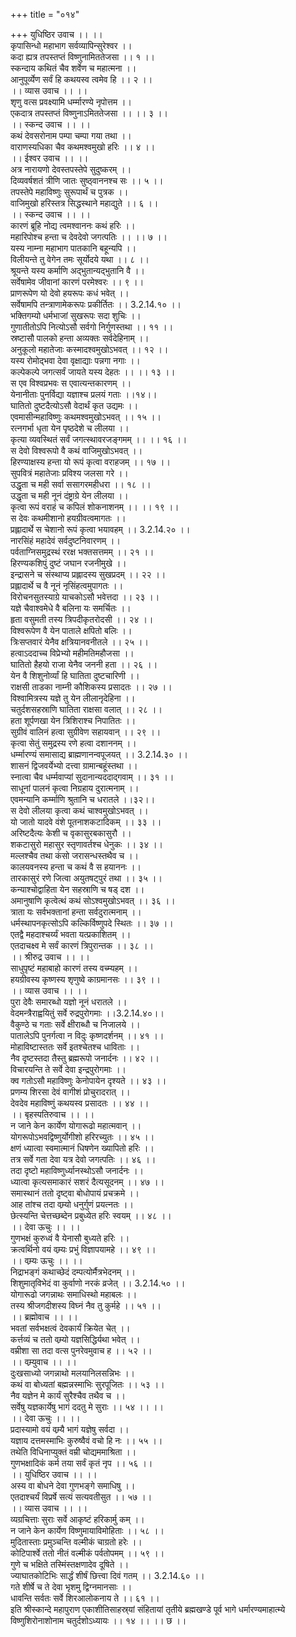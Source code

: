 +++
title = "०१४"

+++
युधिष्ठिर उवाच ।। ।।  
कृपासिन्धो महाभाग सर्वव्यापिन्सुरेश्वर ।।  
कदा ह्यत्र तपस्तप्तं विष्णुनामिततेजसा ।। १ ।।  
स्कन्दाय कथितं चैव शर्वेण च महात्मना ।।  
आनुपूर्व्येण सर्वं हि कथयस्व त्वमेव हि ।। २ ।।  
।। व्यास उवाच ।। ।।  
शृणु वत्स प्रवक्ष्यामि धर्म्मारण्ये नृपोत्तम ।।  
एकदात्र तपस्तप्तं विष्णुनाऽमिततेजसा ।। ।। ३ ।।  
।। स्कन्द उवाच ।। ।।  
कथं देवसरोनाम पम्पा चम्पा गया तथा ।।  
वाराणस्यधिका चैव कथमश्वमुखो हरिः ।। ४ ।।  
।। ईश्वर उवाच ।। ।।  
अत्र नारायणो देवस्तपस्तेपे सुदुष्करम् ।।  
दिव्यवर्षशतं त्रीणि जातः सुष्ठ्वाननश्च सः ।। ५ ।।  
तपस्तेपे महाविष्णुः सुरूपार्थं च पुत्रक ।।  
वाजिमुखो हरिस्तत्र सिद्धस्थाने महाद्युते ।। ६ ।।  
।। स्कन्द उवाच ।। ।।  
कारणं ब्रूहि नोद्य त्वमश्वाननः कथं हरिः ।।  
महारिपोश्च हन्ता च देवदेवो जगत्पतिः ।। ।। ७ ।।  
यस्य नाम्ना महाभाग पातकानि बहून्यपि ।।  
विलीयन्ते तु वेगेन तमः सूर्योदये यथा ।। ८ ।।  
श्रूयन्ते यस्य कर्माणि अद्भुतान्यद्भुतानि वै ।।  
सर्वेषामेव जीवानां कारणं परमेश्वरः ।। ९ ।।  
प्राणरूपेण यो देवो हयरूपः कधं भवेत् ।।  
सर्वेषामपि तन्त्राणामेकरूपः प्रकीर्तितः ।। 3.2.14.१० ।।  
भक्तिगम्यो धर्मभाजां सुखरूपः सदा शुचिः ।।  
गुणातीतोऽपि नित्योऽसौ सर्वगो निर्गुणस्तथा ।। ११ ।।  
स्रष्टासौ पालको हन्ता अव्यक्तः सर्वदेहिनाम् ।।  
अनुकूलो महातेजाः कस्मादश्वमुखोऽभवत् ।। १२ ।।  
यस्य रोमोद्भवा देवा वृक्षाद्याः पन्नगा नगाः ।।  
कल्पेकल्पे जगत्सर्वं जायते यस्य देहतः ।। ।। १३ ।।  
स एव विश्वप्रभवः स एवात्यन्तकारणम् ।।  
येनानीताः पुनर्विद्या यज्ञाश्च प्रलयं गताः ।।१४।।  
घातितो दुष्टदैत्योऽसौ वेदार्थं कृत उद्यमः ।।  
एवमासीन्महाविष्णुः कथमश्वमुखोऽभवत् ।। १५ ।।  
रत्नगर्भा धृता येन पृष्ठदेशे च लीलया ।।  
कृत्या व्यवस्थितं सर्वं जगत्स्थावरजङ्गमम् ।। ।। १६ ।।  
स देवो विश्वरूपो वै कथं वाजिमुखोऽभवत् ।।  
हिरण्याक्षस्य हन्ता यो रूपं कृत्वा वराहजम् ।। १७ ।।  
सुपवित्रं महातेजाः प्रविश्य जलसा गरे ।।  
उद्धृता च मही सर्वा ससागरमहीधरा ।। १८ ।।  
उद्धृता च मही नूनं दंष्ट्राग्रे येन लीलया ।।  
कृत्वा रूपं वराहं च कपिलं शोकनाशनम् ।। ।। १९ ।।  
स देवः कथमीशानो हयग्रीवत्वमागतः ।।  
प्रह्लादार्थे स चेशानो रूपं कृत्वा भयावहम् ।। 3.2.14.२० ।।  
नारसिंहं महादेवं सर्वदुष्टनिवारणम् ।।  
पर्वताग्निसमुद्रस्थं ररक्ष भक्तसत्तमम् ।। २१ ।।  
हिरण्यकशिपुं दुष्टं जघान रजनीमुखे ।।  
इन्द्रासने च संस्थाप्य प्रह्लादस्य सुखप्रदम् ।। २२ ।।  
प्रह्लादार्थे च वै नूनं नृसिंहत्वमुपागतः ।।  
विरोचनसुतस्याग्रे याचकोऽसौ भवेत्तदा ।। २३ ।।  
यज्ञे चैवाश्वमेधे वै बलिना यः समर्चितः ।।  
हृता वसुमती तस्य त्रिपदीकृतरोदसी ।। २४ ।।  
विश्वरूपेण वै येन पाताले क्षपितो बलिः ।।  
त्रिःसप्तवारं येनैव क्षत्रियानवनीतले ।। २५ ।।  
हत्वाऽददाच्च विप्रेभ्यो महीमतिमहौजसा ।।  
घातितो हैहयो राजा येनैव जननी हता ।। २६ ।।  
येन वै शिशुनोर्व्यां हि घातिता दुष्टचारिणी ।।  
राक्षसी ताडका नाम्नी कौशिकस्य प्रसादतः ।। २७ ।।  
विश्वामित्रस्य यज्ञे तु येन लीलानृदेहिना ।।  
चतुर्दशसहस्राणि घातिता राक्षसा वलात् ।। २८ ।।  
हता शूर्पणखा येन त्रिशिराश्च निपातितः ।।  
सुग्रीवं वालिनं हत्वा सुग्रीवेण सहायवान् ।। २९ ।।  
कृत्वा सेतुं समुद्रस्य रणे हत्वा दशाननम् ।।  
धर्म्मारण्यं समासाद्य ब्राह्मणानन्वपूजयत् ।। 3.2.14.३० ।।  
शासनं द्विजवर्येभ्यो दत्त्वा ग्रामान्बहूंस्तथा ।।  
स्नात्वा चैव धर्म्मवाप्यां सुदानान्यददाद्गवाम् ।। ३१ ।।  
साधूनां पालनं कृत्वा निग्रहाय दुरात्मनाम् ।।  
एवमन्यानि कर्म्माणि श्रुतानि च धरातले ।।३२।।  
स देवो लीलया कृत्वा कथं चाश्वमुखोऽभवत् ।।  
यो जातो यादवे वंशे पूतनाशकटादिकम् ।। ३३ ।।  
अरिष्टदैत्यः केशी च वृकासुरबकासुरौ ।।  
शकटासुरो महासुर स्तृणावर्तश्च धेनुकः ।। ३४ ।।  
मल्लश्चैव तथा कंसो जरासन्धस्तथैव च ।।  
कालयवनस्य हन्ता च कथं वै स हयाननः ।।  
तारकासुरं रणे जित्वा अयुतषट्पुरं तथा ।। ३५ ।।  
कन्याश्चोद्वाहिता येन सहस्राणि च षड् दश ।।  
अमानुषाणि कृत्वेत्थं कथं सोऽश्वमुखोऽभवत् ।। ३६ ।।  
त्राता यः सर्वभक्तानां हन्ता सर्वदुरात्मनाम् ।।  
धर्मस्थापनकृत्सोऽपि कल्किर्विष्णुपदे स्थितः ।। ३७ ।।  
एतद्वै महदाश्चर्य्यं भवता यत्प्रकाशितम् ।।  
एतदाचक्ष्व मे सर्वं कारणं त्रिपुरान्तक ।। ३८ ।।  
।। श्रीरुद्र उवाच ।। ।।  
साधुपृष्टं महाबाहो कारणं तस्य वच्म्यहम् ।।  
हयग्रीवस्य कृष्णस्य शृणुष्वे काग्रमानसः ।। ३९ ।।  
।। व्यास उवाच ।। ।।  
पुरा देवैः समारब्धो यज्ञो नूनं धरातले ।।  
वेदमन्त्रैराह्वयितुं सर्वे रुद्रपुरोगमाः ।।3.2.14.४०।।  
वैकुण्ठे च गताः सर्वे क्षीराब्धौ च निजालये ।।  
पातालेऽपि पुनर्गत्वा न विदुः कृष्णदर्शनम् ।। ४१ ।।  
मोहाविष्टास्ततः सर्वे इतश्चेतश्च धाविताः ।।  
नैव दृष्टस्तदा तैस्तु ब्रह्मरूपो जनार्दनः ।। ४२ ।।  
विचारयन्ति ते सर्वे देवा इन्द्रपुरोगमाः ।।  
क्व गतोऽसौ महाविष्णुः केनोपायेन दृश्यते ।। ४३ ।।  
प्रणम्य शिरसा देवं वागीशं प्रोचुरादरात् ।।  
देवदेव महाविष्णुं कथयस्व प्रसादतः ।। ४४ ।।  
।। बृहस्पतिरुवाच ।। ।।  
न जाने केन कार्येण योगारूढो महात्मवान् ।।  
योगरूपोऽभवद्विष्णुर्योगीशो हरिरच्युतः ।। ४५ ।।  
क्षणं ध्यात्वा स्वमात्मानं धिषणेन ख्यापितो हरिः ।।  
तत्र सर्वे गता देवा यत्र देवो जगत्पतिः ।। ४६ ।।  
तदा दृष्टो महाविष्णुर्ध्यानस्थोऽसौ जनार्दनः ।।  
ध्यात्वा कृत्यसमाकारं सशरं दैत्यसूदनम् ।। ४७ ।।  
समास्थानं ततो दृष्ट्वा बोधोपायं प्रचक्रमे ।।  
आह तांश्च तदा वम्र्यो धनुर्गुणं प्रयत्नतः ।।  
छेत्स्यन्ति चेत्तच्छब्देन प्रबुध्येत हरिः स्वयम् ।। ४८ ।।  
।। देवा ऊचुः ।। ।।  
गुणभक्षं कुरुध्वं वै येनासौ बुध्यते हरिः ।।  
क्रत्वर्थिनो वयं वम्र्यः प्रभुं विज्ञापयामहे ।। ४९ ।।  
।। वम्र्यः ऊचुः ।। ।।  
निद्राभङ्गं कथाच्छेदं दम्पत्योर्मैत्रभेदनम् ।।  
शिशुमातृविभेदं वा कुर्वाणो नरकं व्रजेत् ।। 3.2.14.५० ।।  
योगारूढो जगन्नाथः समाधिस्थो महाबलः ।।  
तस्य श्रीजगदीशस्य विघ्नं नैव तु कुर्महे ।। ५१ ।।  
।। ब्रह्मोवाच ।। ।।  
भवतां सर्वभक्षत्वं देवकार्यं क्रियेत चेत् ।।  
कर्त्तव्यं च ततो वम्र्यो यज्ञसिद्धिर्यथा भवेत् ।।  
वम्रीशा सा तदा वत्स पुनरेवमुवाच ह ।। ५२ ।।  
।। वम्र्युवाच ।। ।।  
दुःखसाध्यो जगन्नाथो मलयानिलसन्निभः ।।  
कथं वा बोध्यतां बह्मन्नस्माभिः सुरपूजितः ।। ५३ ।।  
नैव यज्ञेन मे कार्यं सुरैश्चैव तथैव च ।।  
सर्वेषु यज्ञकार्येषु भागं ददतु मे सुराः ।। ५४ ।। ।।  
।। देवा ऊचुः ।। ।।  
प्रदास्यामो वयं वम्र्यै भागं यज्ञेषु सर्वदा ।।  
यज्ञाय दत्तमस्माभिः कुरुष्वैवं वचो हि नः ।। ५५ ।।  
तथेति विधिनाप्युक्तं वम्री चोद्यममाश्रिता ।।  
गुणभक्षादिकं कर्म तया सर्वं कृतं नृप ।। ५६ ।।  
।। युधिष्ठिर उवाच ।। ।।  
अस्य वा बोधने देवा गुणभङ्गे समाधिषु ।।  
एतदाश्चर्यं विप्रर्षे सत्यं सत्यवतीसुत ।। ५७ ।।  
।। व्यास उवाच ।। ।।  
व्यग्रचित्ताः सुराः सर्वे आकृष्टं हरिकार्मु कम् ।।  
न जाने केन कार्येण विष्णुमायाविमोहिताः ।। ५८ ।।  
मुदितास्ताः प्रमुञ्चन्ति वल्मीकं चाग्रतो हरेः ।।  
कोटिपार्श्वे ततो नीतं वल्मीकं पर्वतोपमम् ।। ५९ ।।  
गुणे च भक्षिते तस्मिंस्तक्षणादेव दूषिते ।।  
ज्याघातकोटिभिः सार्द्धं शीर्षं छित्त्वा दिवं गतम् ।। 3.2.14.६० ।।  
गते शीर्षे च ते देवा भृशमु द्विग्नमानसाः ।।  
धावन्ति सर्वतः सर्वे शिरआलोकनाय ते ।। ६१ ।।  
इति श्रीस्कान्दे महापुराण एकाशीतिसाहस्र्यां संहितायां तृतीये ब्रह्मखण्डे पूर्व भागे धर्मारण्यमाहात्म्ये विष्णुशिरोनाशोनाम चतुर्दशोऽध्यायः ।। १४ ।। ।। छ ।।